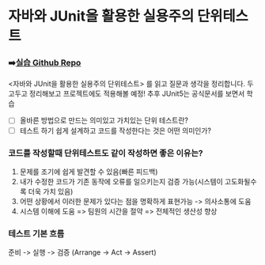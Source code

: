 # 자바와 JUnit을 활용한 실용주의 단위테스트

### :arrow_right:[실습 Github Repo](https://github.com/creatingeveryday/testing)

<자바와 JUnit을 활용한 실용주의 단위테스트> 를 읽고 질문과 생각을 정리합니다. 
두고두고 정리해보고 프로젝트에도 적용해볼 예정! 추후 JUnit5는 공식문서를 보면서 학습

 - [ ] 올바른 방법으로 만드는 의미있고 가치있는 단위 테스트란?
 - [ ] 테스트 하기 쉽게 설계하고 코드를 작성한다는 것은 어떤 의미인가? 

### 코드를 작성할때 단위테스트도 같이 작성하면 좋은 이유는?
1. 문제를 조기에 쉽게 발견할 수 있음(빠른 피드백)
2. 내가 수정한 코드가 기존 동작에 오류를 일으키는지 검증 가능(시스템이 고도화될수록 더욱 가치 있음)
3. 어떤 상황에서 이러한 문제가 있다는 점을 명확하게 표현가능 -> 의사소통에 도움
4. 시스템 이해에 도움 => 팀원의 시간을 절약 => 전체적인 생산성 향상

### 테스트 기본 흐름 
준비 -> 실행 -> 검증 
(Arrange -> Act -> Assert)
